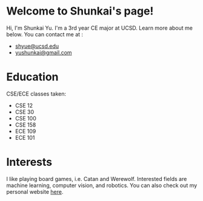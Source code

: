 # Welcome to Shunkai's page!
Hi, I'm Shunkai Yu. I'm a 3rd year CE major at UCSD. Learn more about me below. 
You can contact me at :
- <shyue@ucsd.edu>
- <yushunkai@gmail.com>

# Education
CSE/ECE classes taken:
- CSE 12
- CSE 30
- CSE 100
- CSE 158
- ECE 109
- ECE 101

# Interests
I like playing board games, i.e. Catan and Werewolf. Interested fields are machine learning, computer vision, and robotics. You can also check out my personal website [here](https://github.com/shunkaiyu/shunkaiyu.github.io/blob/main/shunkaiyu.md).
